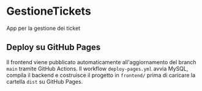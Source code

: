 # GestioneTickets
App per la gestione dei ticket

## Deploy su GitHub Pages
Il frontend viene pubblicato automaticamente all'aggiornamento del branch `main` tramite GitHub Actions.
Il workflow `deploy-pages.yml` avvia MySQL, compila il backend e costruisce il progetto in `frontend/` prima di caricare la cartella `dist` su GitHub Pages.
